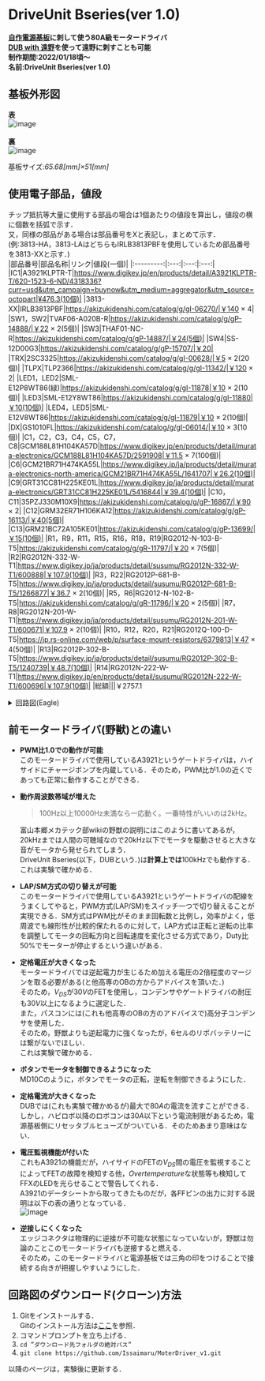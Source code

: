 # DriveUnit Bseries(ver 1.0)
**[自作電源基板](https://github.com/Issaimaru/PowerSupply_v1)に刺して使う80A級モータードライバ**<br>
**[DUB with 遠野](https://github.com/Issaimaru/DUB_with_Tono)を使って遠野に刺すことも可能**<br>
**制作期間:2022/01/18頃～**<br>**名前:DriveUnit Bseries(ver 1.0)**<br>
## 基板外形図<br>
**表**<br>
![image](https://user-images.githubusercontent.com/80198387/177433366-8ca1463d-8b45-434c-9fae-143e8966b2dc.png)<br>
<br>
**裏**<br>
![image](https://user-images.githubusercontent.com/80198387/177430703-802aced8-9470-4e91-a96c-10a5cb01d991.png)<br>

基板サイズ:*65.68[mm]×51[mm]*

## 使用電子部品，値段
チップ抵抗等大量に使用する部品の場合は1個あたりの値段を算出し，値段の横に個数を括弧で示す．<br>
又，同様の部品がある場合は部品番号をXと表記し，まとめて示す．<br>(例:3813-HA，3813-LAはどちらもIRLB3813PBFを使用しているため部品番号を3813-XXと示す．)<br>
|部品番号|部品名称|リンク|値段(一個)|
|:---------:|:---:|:---:|:---:|
|IC1|A3921KLPTR-T|https://www.digikey.jp/en/products/detail/A3921KLPTR-T/620-1523-6-ND/4318336?curr=usd&utm_campaign=buynow&utm_medium=aggregator&utm_source=octopart|¥476.3(10個)|
|3813-XX|IRLB3813PBF|https://akizukidenshi.com/catalog/g/gI-06270/|￥140 × 4|
|SW1，SW2|TVAF06-A020B-R|https://akizukidenshi.com/catalog/g/gP-14888/|￥22 × 2(5個)|
|SW3|THAF01-NC-R|https://akizukidenshi.com/catalog/g/gP-14887/|￥24(5個)|
|SW4|SS-12D00G3|https://akizukidenshi.com/catalog/g/gP-15707/|￥20|
|TRX|2SC3325|https://akizukidenshi.com/catalog/g/gI-00628/|￥5 × 2(20個)|
|TLPX|TLP2366|https://akizukidenshi.com/catalog/g/gI-11342/|￥120 × 2|
|LED1，LED2|SML-E12P8WT86(緑)|https://akizukidenshi.com/catalog/g/gI-11878|￥10 × 2(10個)|
|LED3|SML-E12Y8WT86|https://akizukidenshi.com/catalog/g/gI-11880|￥10(10個)|
|LED4，LED5|SML-E12V8WT86|https://akizukidenshi.com/catalog/g/gI-11879|￥10 × 2(10個)|
|DX|GS1010FL|https://akizukidenshi.com/catalog/g/gI-06014/|￥10 × 3(10個)|
|C1，C2，C3，C4，C5，C7，C8|GCM188L81H104KA57D|https://www.digikey.jp/en/products/detail/murata-electronics/GCM188L81H104KA57D/2591908|￥11.5 × 7(100個)|
|C6|GCM21BR71H474KA55L|https://www.digikey.jp/ja/products/detail/murata-electronics-north-america/GCM21BR71H474KA55L/1641707|￥26.2(10個)|
|C9|GRT31CC81H225KE01L|https://www.digikey.jp/ja/products/detail/murata-electronics/GRT31CC81H225KE01L/5416844|￥39.4(10個)|
|C10，C11|35PZJ330M10X9|https://akizukidenshi.com/catalog/g/gP-16867/|￥90 × 2|
|C12|GRM32ER71H106KA12|https://akizukidenshi.com/catalog/g/gP-16113/|￥40(5個)|
|C13|GRM21BC72A105KE01|https://akizukidenshi.com/catalog/g/gP-13699/|￥15(10個)|
|R1，R9，R11，R15，R16，R18，R19|RG2012-N-103-B-T5|https://akizukidenshi.com/catalog/g/gR-11797/|￥20 × 7(5個)|
|R2|RG2012N-332-W-T1|https://www.digikey.jp/ja/products/detail/susumu/RG2012N-332-W-T1/600888|￥107.9(10個)|
|R3，R22|RG2012P-681-B-T5|https://www.digikey.jp/ja/products/detail/susumu/RG2012P-681-B-T5/1266877|￥36.7 × 2(10個)|
|R5，R6|RG2012-N-102-B-T5|https://akizukidenshi.com/catalog/g/gR-11796/|￥20 × 2(5個)|
|R7，R8|RG2012N-201-W-T1|https://www.digikey.jp/ja/products/detail/susumu/RG2012N-201-W-T1/600671|￥107.9 × 2(10個)|
|R10，R12，R20，R21|RG2012Q-100-D-T5|https://jp.rs-online.com/web/p/surface-mount-resistors/6379813|￥47 × 4(50個)|
|R13|RG2012P-302-B-T5|https://www.digikey.jp/ja/products/detail/susumu/RG2012P-302-B-T5/1240739|￥48.7(10個)|
|R14|RG2012N-222-W-T1|https://www.digikey.jp/en/products/detail/susumu/RG2012N-222-W-T1/600696|￥107.9(10個)|
|総額|||￥2757.1

<details><summary>回路図(Eagle)</summary>

![image](https://user-images.githubusercontent.com/80198387/175751256-bec166d3-ec9e-4c23-944d-75b258ba501f.png)    
    
</details>

## 前モータードライバ(野獣)との違い
- **PWM比1.0での動作が可能**<br>
このモータードライバで使用しているA3921というゲートドライバは，ハイサイドにチャージポンプを内蔵している．そのため，PWM比が1.0の近くであっても正常に動作することができる．<br>

- **動作周波数帯域が増えた**<br>
    > 100Hz以上10000Hz未満なら一応動く。一番特性がいいのは2kHz。<br>
 
  富山本郷メカテック部wikiの野獣の説明にはこのように書いてあるが，20kHzまでは人間の可聴域なので20kHz以下でモータを駆動させると大きな音がモータから発せられてしまう．      <br>DriveUnit Bseries(以下，DUBという．)は**計算上では**100kHzでも動作する．これは実験で確かめる．

- **LAP/SM方式の切り替えが可能**<br>
このモータードライバで使用しているA3921というゲートドライバの配線をうまくしてやると，PWM方式(LAP/SM)をスイッチ一つで切り替えることが実現できる．SM方式はPWM比がそのまま回転数と比例し，効率がよく，低周波でも線形性が比較的保たれるのに対して，LAP方式は正転と逆転の比率を調整してモータの回転方向と回転速度を変化させる方式であり，Duty比50%でモーターが停止するという違いがある．

- **定格電圧が大きくなった**<br>
モータードライバでは逆起電力が生じるため加える電圧の2倍程度のマージンを取る必要がある(と他高専のOBの方からアドバイスを頂いた．)<br>そのため，$V_{DS}$が30$V$のFETを使用し，コンデンサやゲートドライバの耐圧も30$V$以上になるように選定した．<br>また，パスコンには(これも他高専のOBの方のアドバイスで)高分子コンデンサを使用した．<br>そのため，野獣よりも逆起電力に強くなったが，6セルのリポバッテリーには繋がないでほしい．<br>これは実験で確かめる．

- **ボタンでモータを制御できるようになった**<br>
MD10Cのように，ボタンでモータの正転，逆転を制御できるようにした．

- **定格電流が大きくなった**<br>
DUBでは(これも実験で確かめるが)最大で80$A$の電流を流すことができる．しかし，ハピロボ以降のロボコンは30$A$以下という電流制限があるため，電源基板側にリセッタブルヒューズがついている．そのためあまり意味はない．<br>

- **電圧監視機能が付いた**<br>
これもA3921の機能だが，ハイサイドのFETの$V_{DS}$間の電圧を監視することによってFETの故障を検知する他，*Overtemperature*な状態等も検知してFFXのLEDを光らせることで警告してくれる．<br>
A3921のデータシートから取ってきたものだが，各FFピンの出力に対する説明は以下の表の通りとなっている．<br>
![image](https://user-images.githubusercontent.com/80198387/176993479-7274177c-bcfc-4301-a632-d3f4a388567c.png)

- **逆接しにくくなった**<br>
エッジコネクタは物理的に逆接が不可能な状態になっていないが，野獣は勿論のことこのモータードライバも逆接すると燃える．<br>
そのため，このモータードライバと電源基板では三角の印をつけることで接続する向きが把握しやすいようにした．<br>

## 回路図のダウンロード(クローン)方法
1. Gitをインストールする．<br>Gitのインストール方法は[ここ](https://www.sejuku.net/blog/73444)を参照．
1. コマンドプロンプトを立ち上げる．
1. `cd ”ダウンロード先フォルダの絶対パス” `<br>
1. `git clone https://github.com/Issaimaru/MoterDriver_v1.git`<br>

以降のページは，実験後に更新する．
